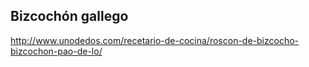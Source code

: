 ## Bizcochón gallego

http://www.unodedos.com/recetario-de-cocina/roscon-de-bizcocho-bizcochon-pao-de-lo/
